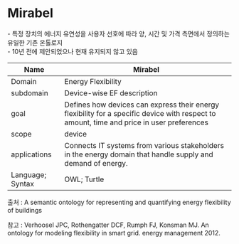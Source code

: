 # Mirabel

&#45; 특정 장치의 에너지 유연성을 사용자 선호에 따라 양, 시간 및 가격 측면에서 정의하는 유일한 기존 온톨로지 <br/>
&#45; 10년 전에 제안되었으나 현재 유지되지 않고 있음

| Name         | Mirabel    |
| ------------ | --- |
| Domain       | Energy Flexibility    |
| subdomain    | Device-wise EF description    |
| goal         | Defines how devices can express their energy flexibility for a specific device with respect to amount, time and price in user preferences    |
| scope        | device    |
| applications | Connects IT systems from various stakeholders in the energy domain that handle supply and demand of energy.    |
| Language; Syntax             | OWL; Turtle    |

출처 :  A semantic ontology for representing and quantifying energy flexibility of buildings

참고 : Verhoosel JPC, Rothengatter DCF, Rumph FJ, Konsman MJ. An ontology for modeling flexibility in smart grid. energy management 2012.